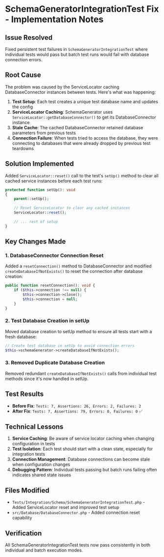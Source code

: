 # SchemaGeneratorIntegrationTest Fix - Implementation Notes

## Issue Resolved
Fixed persistent test failures in `SchemaGeneratorIntegrationTest` where individual tests would pass but batch test runs would fail with database connection errors.

## Root Cause
The problem was caused by the ServiceLocator caching DatabaseConnector instances between tests. Here's what was happening:

1. **Test Setup**: Each test creates a unique test database name and updates the config
2. **ServiceLocator Caching**: SchemaGenerator uses `ServiceLocator::getDatabaseConnector()` to get its DatabaseConnector instance
3. **Stale Cache**: The cached DatabaseConnector retained database parameters from previous tests
4. **Connection Failure**: When tests tried to access the database, they were connecting to databases that were already dropped by previous test teardowns

## Solution Implemented
Added `ServiceLocator::reset()` call to the test's `setUp()` method to clear all cached service instances before each test runs:

```php
protected function setUp(): void
{
    parent::setUp();
    
    // Reset ServiceLocator to clear any cached instances
    ServiceLocator::reset();
    
    // ... rest of setup
}
```

## Key Changes Made

### 1. DatabaseConnector Connection Reset
Added a `resetConnection()` method to DatabaseConnector and modified `createDatabaseIfNotExists()` to reset the connection after database creation:

```php
public function resetConnection(): void {
    if ($this->connection !== null) {
        $this->connection->close();
        $this->connection = null;
    }
}
```

### 2. Test Database Creation in setUp
Moved database creation to setUp method to ensure all tests start with a fresh database:

```php
// Create test database in setUp to avoid connection errors
$this->schemaGenerator->createDatabaseIfNotExists();
```

### 3. Removed Duplicate Database Creation
Removed redundant `createDatabaseIfNotExists()` calls from individual test methods since it's now handled in setUp.

## Test Results
- **Before Fix**: `Tests: 7, Assertions: 26, Errors: 2, Failures: 2`
- **After Fix**: `Tests: 7, Assertions: 79, Errors: 0, Failures: 0` ✅

## Technical Lessons
1. **Service Caching**: Be aware of service locator caching when changing configuration in tests
2. **Test Isolation**: Each test should start with a clean state, especially for integration tests
3. **Connection Management**: Database connections can become stale when configuration changes
4. **Debugging Pattern**: Individual tests passing but batch runs failing often indicates shared state issues

## Files Modified
- `Tests/Integration/Schema/SchemaGeneratorIntegrationTest.php` - Added ServiceLocator reset and improved test setup
- `src/Database/DatabaseConnector.php` - Added connection reset capability

## Verification
All SchemaGeneratorIntegrationTest tests now pass consistently in both individual and batch execution modes.
